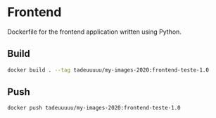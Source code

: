 # Frontend

Dockerfile for the frontend application written using Python.

## Build

```bash
docker build . --tag tadeuuuuu/my-images-2020:frontend-teste-1.0
```

## Push
```bash
docker push tadeuuuuu/my-images-2020:frontend-teste-1.0
```
